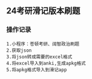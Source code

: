 
## 24考研滑记版本刷题

### 操作记录
```
1.小程序：苍顿考研、阔智政治刷题
2.获取json
3.将json转成需要的excel格式
4.将excel导入到anki,生成apkg格式
5.将apkg格式导入到滑记app
```


